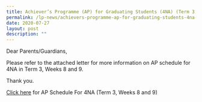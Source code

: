 ```yaml
---
title: Achiever’s Programme (AP) for Graduating Students (4NA) (Term 3, Weeks 8 and 9)
permalink: /lp-news/achievers-programme-ap-for-graduating-students-4na-term-3-weeks-8-and-9/
date: 2020-07-27
layout: post
description: ""
---
```

Dear Parents/Guardians,

Please refer to the attached letter for more information on AP schedule for 4NA in Term 3, Weeks 8 and 9.

Thank you.

[Click here](/files/AP-Schedule-For-4NA-Term-3-Weeks-8-and-9.pdf) for AP Schedule For 4NA (Term 3, Weeks 8 and 9)